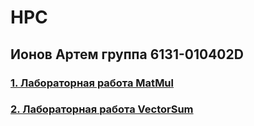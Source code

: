 # HPC

## Ионов Артем группа 6131-010402D

### [1. Лабораторная работа MatMul](https://github.com/sat4h/labs/tree/0a41ff0d2a3ec2ff9645e380e44766b8f27109c3/MatMul)

### [2. Лабораторная работа VectorSum](https://github.com/sat4h/labs/tree/3af256cd27846eda7aa19aa8ebde79965cf9e16b/VectorSum)
